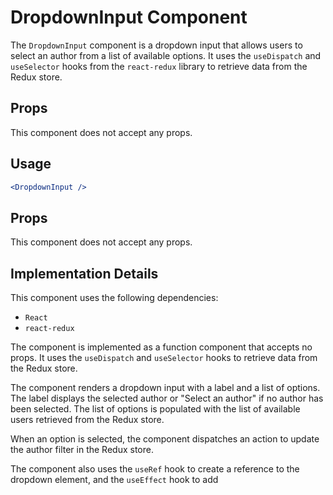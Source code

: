 # DropdownInput Component

The `DropdownInput` component is a dropdown input that allows users to select an author from a list of available options. It uses the `useDispatch` and `useSelector` hooks from the `react-redux` library to retrieve data from the Redux store.

## Props

This component does not accept any props.

## Usage

```jsx
<DropdownInput />
```

## Props

This component does not accept any props.

## Implementation Details

This component uses the following dependencies:

- `React`
- `react-redux`

The component is implemented as a function component that accepts no props. It uses the `useDispatch` and `useSelector` hooks to retrieve data from the Redux store.

The component renders a dropdown input with a label and a list of options. The label displays the selected author or "Select an author" if no author has been selected. The list of options is populated with the list of available users retrieved from the Redux store.

When an option is selected, the component dispatches an action to update the author filter in the Redux store.

The component also uses the `useRef` hook to create a reference to the dropdown element, and the `useEffect` hook to add
